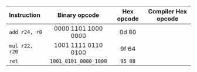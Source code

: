    | **Instruction** | **Binary opcode** | **Hex opcode** | **Compiler Hex opcode** |
   | :-- | :-: | :-: | :-: |
   | `add r24, r0` | 0000 1101 1000 0000 | 0d 80 |  |
   | `mul r22, r20` | 1001 1111 0110 0100 | 9f 64 |  |
   | `ret` | `1001_0101_0000_1000` | `95 08` |  |

 
